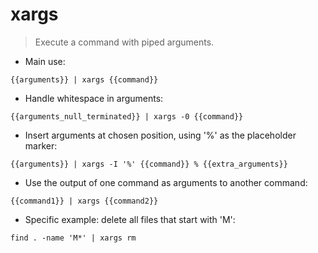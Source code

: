 # xargs

> Execute a command with piped arguments.

- Main use:

`{{arguments}} | xargs {{command}}`

- Handle whitespace in arguments:

`{{arguments_null_terminated}} | xargs -0 {{command}}`

- Insert arguments at chosen position, using '%' as the placeholder marker:

`{{arguments}} | xargs -I '%' {{command}} % {{extra_arguments}}`

- Use the output of one command as arguments to another command:

`{{command1}} | xargs {{command2}}`

- Specific example: delete all files that start with 'M':

`find . -name 'M*' | xargs rm`
